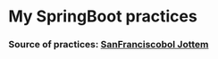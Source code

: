 #  My SpringBoot practices 

### Source of practices: [SanFranciscobol Jottem](https://sanfranciscoboljottem.com)